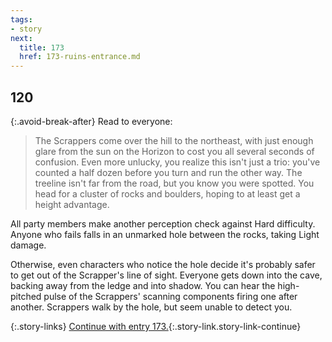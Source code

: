 ```yaml
---
tags:
- story
next:
  title: 173
  href: 173-ruins-entrance.md
---
```


## 120

{:.avoid-break-after}
Read to everyone:

> The Scrappers come over the hill to the northeast, with just enough glare from the sun on the Horizon to cost you all several seconds of confusion.
> Even more unlucky, you realize this isn't just a trio: you've counted a half dozen before you turn and run the other way.
> The treeline isn't far from the road, but you know you were spotted.
> You head for a cluster of rocks and boulders, hoping to at least get a height advantage. 

All party members make another perception check against Hard difficulty.
Anyone who fails falls in an unmarked hole between the rocks, taking Light damage.

Otherwise, even characters who notice the hole decide it's probably safer to get out of the Scrapper's line of sight.
Everyone gets down into the cave, backing away from the ledge and into shadow.
You can hear the high-pitched pulse of the Scrappers' scanning components firing one after another.
Scrappers walk by the hole, but seem unable to detect you.

{:.story-links}
[Continue with entry 173.](173-ruins-entrance.md){:.story-link.story-link-continue}
